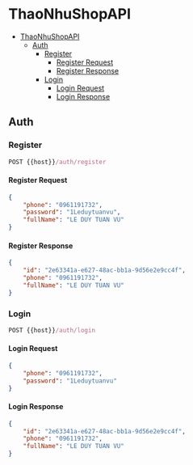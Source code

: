 # ThaoNhuShopAPI

- [ThaoNhuShopAPI](#thaonhushopapi)
  - [Auth](#auth)
    - [Register](#register)
      - [Register Request](#register-request)
      - [Register Response](#register-response)
    - [Login](#login)
      - [Login Request](#login-request)
      - [Login Response](#login-response)

## Auth

### Register

```js
POST {{host}}/auth/register
```

#### Register Request

```json
{
    "phone": "0961191732",
    "password": "1Leduytuanvu",
    "fullName": "LE DUY TUAN VU"
}
```

#### Register Response

```json
{
    "id": "2e63341a-e627-48ac-bb1a-9d56e2e9cc4f",
    "phone": "0961191732",
    "fullName": "LE DUY TUAN VU"
}
```

### Login

```js
POST {{host}}/auth/login
```

#### Login Request

```json
{
    "phone": "0961191732",
    "password": "1Leduytuanvu"
}
```

#### Login Response

```json
{
    "id": "2e63341a-e627-48ac-bb1a-9d56e2e9cc4f",
    "phone": "0961191732",
    "fullName": "LE DUY TUAN VU"
}
```

